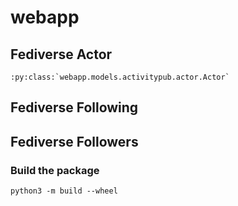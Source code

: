 # webapp


## Fediverse Actor

```
:py:class:`webapp.models.activitypub.actor.Actor`
```

## Fediverse Following

## Fediverse Followers

### Build the package
```
python3 -m build --wheel
``` 

